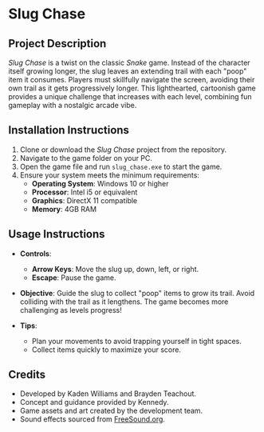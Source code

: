 # **Slug Chase**

## **Project Description**
*Slug Chase* is a twist on the classic *Snake* game. Instead of the character itself growing longer, the slug leaves an extending trail with each "poop" item it consumes. Players must skillfully navigate the screen, avoiding their own trail as it gets progressively longer. This lighthearted, cartoonish game provides a unique challenge that increases with each level, combining fun gameplay with a nostalgic arcade vibe.

## **Installation Instructions**
1. Clone or download the *Slug Chase* project from the repository.
2. Navigate to the game folder on your PC.
3. Open the game file and run `slug_chase.exe` to start the game.
4. Ensure your system meets the minimum requirements:
   - **Operating System**: Windows 10 or higher
   - **Processor**: Intel i5 or equivalent
   - **Graphics**: DirectX 11 compatible
   - **Memory**: 4GB RAM

## **Usage Instructions**
- **Controls**:
  - **Arrow Keys**: Move the slug up, down, left, or right.
  - **Escape**: Pause the game.
  
- **Objective**: Guide the slug to collect "poop" items to grow its trail. Avoid colliding with the trail as it lengthens. The game becomes more challenging as levels progress!

- **Tips**:
  - Plan your movements to avoid trapping yourself in tight spaces.
  - Collect items quickly to maximize your score.

## **Credits**
- Developed by Kaden Williams and Brayden Teachout.
- Concept and guidance provided by Kennedy.
- Game assets and art created by the development team.
- Sound effects sourced from [FreeSound.org](https://freesound.org/).

